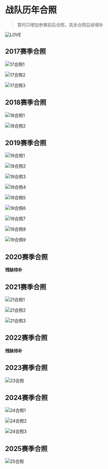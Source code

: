 # 战队历年合照  
>暂时只增加参赛前后合照，其余合照后续增补

![LOVE](/team_photos/love.jpg)  

## 2017赛季合照

![17合照1](/team_photos/17HZ.jpg)  

![17合照2](/team_photos/17HZ2.jpg)  

![17合照3](/team_photos/17DKS.jpg)  

## 2018赛季合照

![18合照1](/team_photos/18NJ.jpg)  

![18合照2](/team_photos/18HZ.jpeg) 

## 2019赛季合照

![19合照1](/team_photos/19HZ.jpg)  

![19合照2](/team_photos/19HZ2.jpg)  

![19合照3](/team_photos/19HZ3.jpg)  

![19合照4](/team_photos/19HZ4.jpg)  

![19合照5](/team_photos/19HZ5.jpg) 

![19合照6](/team_photos/19HZ5.jpg) 

![19合照7](/team_photos/19HZ6.png) 

![19合照8](/team_photos/19BJ.jpg)   

![19合照9](/team_photos/19BJ2.jpg)  

## 2020赛季合照

**残缺待补**

## 2021赛季合照

![21合照1](/team_photos/21LMS.jpg)  

![21合照2](/team_photos/21HZ.jpg)  

![21合照3](/team_photos/21HZ2.jpg)  

## 2022赛季合照

**残缺待补**

## 2023赛季合照

![23合照](/team_photos/23HZ.jpg)  

## 2024赛季合照

![24合照1](/team_photos/24LMS.jpg)

![24合照2](/team_photos/24DKS.jpg) 

![24合照3](/team_photos/24DKS2.jpg)

## 2025赛季合照

![25合照](/team_photos/25LMS2.jpg)
